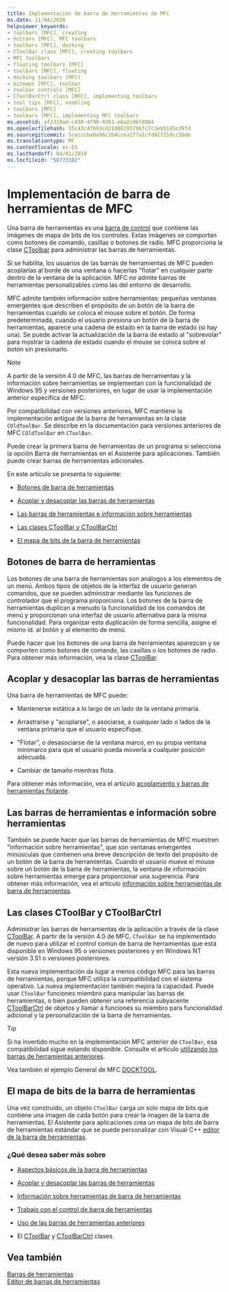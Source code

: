 ```yaml
---
title: Implementación de barra de herramientas de MFC
ms.date: 11/04/2016
helpviewer_keywords:
- toolbars [MFC], creating
- buttons [MFC], MFC toolbars
- toolbars [MFC], docking
- CToolBar class [MFC], creating toolbars
- MFC toolbars
- floating toolbars [MFC]
- toolbars [MFC], floating
- docking toolbars [MFC]
- bitmaps [MFC], toolbar
- toolbar controls [MFC]
- CToolBarCtrl class [MFC], implementing toolbars
- tool tips [MFC], enabling
- toolbars [MFC]
- toolbars [MFC], implementing MFC toolbars
ms.assetid: af3319ad-c430-4f90-8361-e6a2c06fd084
ms.openlocfilehash: 55c43c47b93cd21d86293706fc7c3eb5145c39fd
ms.sourcegitcommit: 5cecccba0a96c1b4ccea1f7a1cfd91f259cc5bde
ms.translationtype: MT
ms.contentlocale: es-ES
ms.lasthandoff: 04/01/2019
ms.locfileid: "58773182"
---
```

# <a name="mfc-toolbar-implementation"></a>Implementación de barra de herramientas de MFC

Una barra de herramientas es una [barra de control](../mfc/control-bars.md) que contiene las imágenes de mapa de bits de los controles. Estas imágenes se comportan como botones de comando, casillas o botones de radio. MFC proporciona la clase [CToolbar](../mfc/reference/ctoolbar-class.md) para administrar las barras de herramientas.

Si se habilita, los usuarios de las barras de herramientas de MFC pueden acoplarlas al borde de una ventana o hacerlas "flotar" en cualquier parte dentro de la ventana de la aplicación. MFC no admite barras de herramientas personalizables como las del entorno de desarrollo.

MFC admite también información sobre herramientas: pequeñas ventanas emergentes que describen el propósito de un botón de la barra de herramientas cuando se coloca el mouse sobre el botón. De forma predeterminada, cuando el usuario presiona un botón de la barra de herramientas, aparece una cadena de estado en la barra de estado (si hay una). Se puede activar la actualización de la barra de estado al "sobrevolar" para mostrar la cadena de estado cuando el mouse se coloca sobre el botón sin presionarlo.

> [!NOTE]
>  A partir de la versión 4.0 de MFC, las barras de herramientas y la información sobre herramientas se implementan con la funcionalidad de Windows 95 y versiones posteriores, en lugar de usar la implementación anterior específica de MFC.

Por compatibilidad con versiones anteriores, MFC mantiene la implementación antigua de la barra de herramientas en la clase `COldToolBar`. Se describe en la documentación para versiones anteriores de MFC `COldToolBar` en `CToolBar`.

Puede crear la primera barra de herramientas de un programa si selecciona la opción Barra de herramientas en el Asistente para aplicaciones. También puede crear barras de herramientas adicionales.

En este artículo se presenta lo siguiente:

- [Botones de barra de herramientas](#_core_toolbar_buttons)

- [Acoplar y desacoplar las barras de herramientas](#_core_docking_and_floating_toolbars)

- [Las barras de herramientas e información sobre herramientas](#_core_toolbars_and_tool_tips)

- [Las clases CToolBar y CToolBarCtrl](#_core_the_ctoolbar_and_ctoolbarctrl_classes)

- [El mapa de bits de la barra de herramientas](#_core_the_toolbar_bitmap)

##  <a name="_core_toolbar_buttons"></a> Botones de barra de herramientas

Los botones de una barra de herramientas son análogos a los elementos de un menú. Ambos tipos de objetos de la interfaz de usuario generan comandos, que se pueden administrar mediante las funciones de controlador que el programa proporciona. Los botones de la barra de herramientas duplican a menudo la funcionalidad de los comandos de menú y proporcionan una interfaz de usuario alternativa para la misma funcionalidad. Para organizar esta duplicación de forma sencilla, asigne el mismo id. al botón y al elemento de menú.

Puede hacer que los botones de una barra de herramientas aparezcan y se comporten como botones de comando, las casillas o los botones de radio. Para obtener más información, vea la clase [CToolBar](../mfc/reference/ctoolbar-class.md).

##  <a name="_core_docking_and_floating_toolbars"></a> Acoplar y desacoplar las barras de herramientas

Una barra de herramientas de MFC puede:

- Mantenerse estática a lo largo de un lado de la ventana primaria.

- Arrastrarse y "acoplarse", o asociarse, a cualquier lado o lados de la ventana primaria que el usuario especifique.

- "Flotar", o desasociarse de la ventana marco, en su propia ventana minimarco para que el usuario pueda moverla a cualquier posición adecuada.

- Cambiar de tamaño mientras flota.

Para obtener más información, vea el artículo [acoplamiento y barras de herramientas flotante](../mfc/docking-and-floating-toolbars.md).

##  <a name="_core_toolbars_and_tool_tips"></a> Las barras de herramientas e información sobre herramientas

También se puede hacer que las barras de herramientas de MFC muestren "información sobre herramientas", que son ventanas emergentes minúsculas que contienen una breve descripción de texto del propósito de un botón de la barra de herramientas. Cuando el usuario mueve el mouse sobre un botón de la barra de herramientas, la ventana de información sobre herramientas emerge para proporcionar una sugerencia. Para obtener más información, vea el artículo [información sobre herramientas de barra de herramientas](../mfc/toolbar-tool-tips.md).

##  <a name="_core_the_ctoolbar_and_ctoolbarctrl_classes"></a> Las clases CToolBar y CToolBarCtrl

Administrar las barras de herramientas de la aplicación a través de la clase [CToolBar](../mfc/reference/ctoolbar-class.md). A partir de la versión 4.0 de MFC, `CToolBar` se ha implementado de nuevo para utilizar el control común de barra de herramientas que está disponible en Windows 95 o versiones posteriores y en Windows NT versión 3.51 o versiones posteriores.

Esta nueva implementación da lugar a menos código MFC para las barras de herramientas, porque MFC utiliza la compatibilidad con el sistema operativo. La nueva implementación también mejora la capacidad. Puede usar `CToolBar` funciones miembro para manipular las barras de herramientas, o bien pueden obtener una referencia subyacente [CToolBarCtrl](../mfc/reference/ctoolbarctrl-class.md) de objetos y llamar a funciones su miembro para funcionalidad adicional y la personalización de la barra de herramientas.

> [!TIP]
>  Si ha invertido mucho en la implementación MFC anterior de `CToolBar`, esa compatibilidad sigue estando disponible. Consulte el artículo [utilizando los barras de herramientas anteriores](../mfc/using-your-old-toolbars.md).

Vea también el ejemplo General de MFC [DOCKTOOL](../overview/visual-cpp-samples.md).

##  <a name="_core_the_toolbar_bitmap"></a> El mapa de bits de la barra de herramientas

Una vez construido, un objeto `CToolBar` carga un solo mapa de bits que contiene una imagen de cada botón para crear la imagen de la barra de herramientas. El Asistente para aplicaciones crea un mapa de bits de barra de herramientas estándar que se puede personalizar con Visual C++ [editor de la barra de herramientas](../windows/toolbar-editor.md).

### <a name="what-do-you-want-to-know-more-about"></a>¿Qué desea saber más sobre

- [Aspectos básicos de la barra de herramientas](../mfc/toolbar-fundamentals.md)

- [Acoplar y desacoplar las barras de herramientas](../mfc/docking-and-floating-toolbars.md)

- [Información sobre herramientas de barra de herramientas](../mfc/toolbar-tool-tips.md)

- [Trabajo con el control de barra de herramientas](../mfc/working-with-the-toolbar-control.md)

- [Uso de las barras de herramientas anteriores](../mfc/using-your-old-toolbars.md)

- El [CToolBar](../mfc/reference/ctoolbar-class.md) y [CToolBarCtrl](../mfc/reference/ctoolbarctrl-class.md) clases

## <a name="see-also"></a>Vea también

[Barras de herramientas](../mfc/toolbars.md)<br/>
[Editor de barras de herramientas](../windows/toolbar-editor.md)
